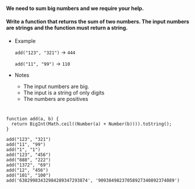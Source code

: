 #### We need to sum big numbers and we require your help.

#### Write a function that returns the sum of two numbers. The input numbers are strings and the function must return a string.

- Example

  `add("123", "321")` -> `444`
  
  `add("11", "99")`   -> `110`

- Notes

  - The input numbers are big.
  - The input is a string of only digits
  - The numbers are positives

#

```
function add(a, b) {
  return BigInt(Math.ceil((Number(a) + Number(b)))).toString(); 
}

add("123", "321")
add("11", "99")
add("1", "1")
add("123", "456")
add("888", "222")
add("1372", "69")
add("12", "456")
add("101", "100")
add('63829983432984289347293874', '90938498237058927340892374089')
```
